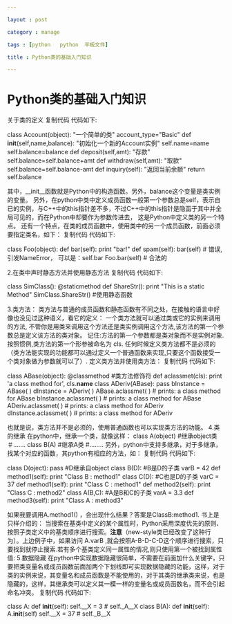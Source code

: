 ```yaml
---

layout : post

category : manage

tags : [python   python  平板文件]

title : Python类的基础入门知识

---
```

# Python类的基础入门知识

关于类的定义
复制代码 代码如下:

class Account(object): 
"一个简单的类" 
account_type="Basic" 
def __init__(self,name,balance): 
"初始化一个新的Account实例" 
self.name=name 
self.balance=balance 
def deposit(self,amt): 
"存款" 
self.balance=self.balance+amt 
def withdraw(self,amt): 
"取款" 
self.balance=self.balance-amt 
def inquiry(self): 
"返回当前余额" 
return self.balance 

其中，__init__函数就是Python中的构造函数。另外，balance这个变量是类实例的变量。 
另外，在python中类中定义成员函数一般第一个参数总是self，表示自已的实例，与C++中的this指针差不多，不过C++中的this指针是隐函于其中并全局可见的，而在Python中却要作为参数传进去， 这是Python中定义类的另一个特点。 
还有一个特点，在类的成员函数中，使用类中的另一个成员函数，前面必须要指定类名，如下： 
复制代码 代码如下:

class Foo(object): 
def bar(self): 
print "bar!" 
def spam(self): 
bar(self) # 错误,引发NameError， 可以是：self.bar 
Foo.bar(self) # 合法的 

2.在类中声时静态方法并使用静态方法 
复制代码 代码如下:

class SimClass(): 
@staticmethod 
def ShareStr(): 
print "This is a static Method" 
SimClass.ShareStr() #使用静态函数

3.类方法： 
类方法与普通的成员函数和静态函数有不同之处，在接触的语言中好像也没见过这种语义，看它的定义： 
一个类方法就可以通过类或它的实例来调用的方法, 不管你是用类来调用这个方法还是类实例调用这个方法,该方法的第一个参数总是定义该方法的类对象。 
记住:方法的第一个参数都是类对象而不是实例对象. 
按照惯例,类方法的第一个形参被命名为 cls. 任何时候定义类方法都不是必须的（类方法能实现的功能都可以通过定义一个普通函数来实现,只要这个函数接受一个类对象做为参数就可以了）. 
定义类方法并使用类方法： 
复制代码 代码如下:

class ABase(object): 
@classmethod #类方法修饰符 
def aclassmet(cls): print 'a class method for', cls.__name__ 
class ADeriv(ABase): pass 
bInstance = ABase( ) 
dInstance = ADeriv( ) 
ABase.aclassmet( ) # prints: a class method for ABase 
bInstance.aclassmet( ) # prints: a class method for ABase 
ADeriv.aclassmet( ) # prints: a class method for ADeriv 
dInstance.aclassmet( ) # prints: a class method for ADeriv 

也就是说，类方法并不是必须的，使用普通函数也可以实现类方法的功能。 
4.类的继承 
在python中，继承一个类，就像这样： 
class A(object) #继承object类 
＃....... 
class B(A) #继承A类 
#........ 
另外，python中支持多继承，对于多继承，找某个对应的函数，其python有相应的方法，如： 
复制代码 代码如下:

class D(oject): pass #D继承自object 
class B(D): #B是D的子类 
varB = 42 
def method1(self): 
print "Class B : method1" 
class C(D): #C也是D的子类 
varC = 37 
def method1(self): 
print "Class C : method1" 
def method2(self): 
print "Class C : method2" 
class A(B,C): #A是B和C的子类 
varA = 3.3 
def method3(self): 
print "Class A : method3"

如果我要调用A.method1() ，会出现什么结果？答案是ClassB:method1. 书上是只样介绍的： 
当搜索在基类中定义的某个属性时，Python采用深度优先的原则、按照子类定义中的基类顺序进行搜索。**注意**（new-style类已经改变了这种行为）。上边例子中，如果访问 A.varB ,就会按照A-B-D-C-D这个顺序进行搜索，只要找到就停止搜索.若有多个基类定义同一属性的情况,则只使用第一个被找到属性值: 
5.数据隐藏 
在python中实现数据隐藏很简单，不需要在前面加什么关键字，只要把类变量名或成员函数前面加两个下划线即可实现数据隐藏的功能，这样，对于类的实例来说，其变量名和成员函数是不能使用的，对于其类的继承类来说，也是隐藏的，这样，其继承类可以定义其一模一样的变量名或成员函数名，而不会引起命名冲突。 
复制代码 代码如下:

class A: 
def __init__(self): 
self.__X = 3 # self._A__X 
class B(A): 
def __init__(self): 
A.__init__(self) 
self.__X = 37 # self._B__X





